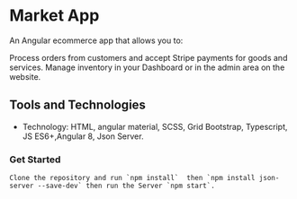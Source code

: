 # Market App
An Angular ecommerce app that allows you to:

Process orders from customers and accept Stripe payments for goods and services.
Manage inventory in your Dashboard or in the admin area on the website.

## Tools and Technologies

- Technology: HTML, angular material, SCSS, Grid Bootstrap, Typescript, JS ES6+,Angular 8, Json Server.

### Get Started
```
Clone the repository and run `npm install`  then `npm install json-server --save-dev` then run the Server `npm start`.
```

